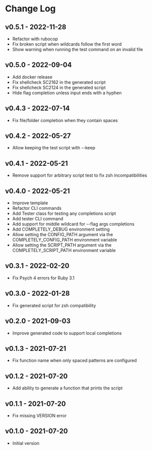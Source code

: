 Change Log
========================================

v0.5.1 - 2022-11-28
----------------------------------------

- Refactor with rubocop
- Fix broken script when wildcards follow the first word
- Show warning when running the test command on an invalid file


v0.5.0 - 2022-09-04
----------------------------------------

- Add docker release
- Fix shellcheck SC2162 in the generated script
- Fix shellcheck SC2124 in the generated script
- Hide flag completion unless input ends with a hyphen


v0.4.3 - 2022-07-14
----------------------------------------

- Fix file/folder completion when they contain spaces


v0.4.2 - 2022-05-27
----------------------------------------

- Allow keeping the test script with --keep


v0.4.1 - 2022-05-21
----------------------------------------

- Remove support for arbitrary script test to fix zsh incompatibilities


v0.4.0 - 2022-05-21
----------------------------------------

- Improve template
- Refactor CLI commands
- Add Tester class for testing any completions script
- Add tester CLI command
- Add support for middle wildcard for --flag args completions
- Add COMPLETELY_DEBUG environment setting
- Allow setting the CONFIG_PATH argument via the COMPLETELY_CONFIG_PATH environment variable
- Allow setting the SCRIPT_PATH argument via the COMPLETELY_SCRIPT_PATH environment variable


v0.3.1 - 2022-02-20
----------------------------------------

- Fix Psych 4 errors for Ruby 3.1


v0.3.0 - 2022-01-28
----------------------------------------

- Fix generated script for zsh compatibility


v0.2.0 - 2021-09-03
----------------------------------------

- Improve generated code to support local completions


v0.1.3 - 2021-07-21
----------------------------------------

- Fix function name when only spaced patterns are configured


v0.1.2 - 2021-07-20
----------------------------------------

- Add ability to generate a function that prints the script


v0.1.1 - 2021-07-20
----------------------------------------

- Fix missing VERSION error


v0.1.0 - 2021-07-20
----------------------------------------

- Initial version


